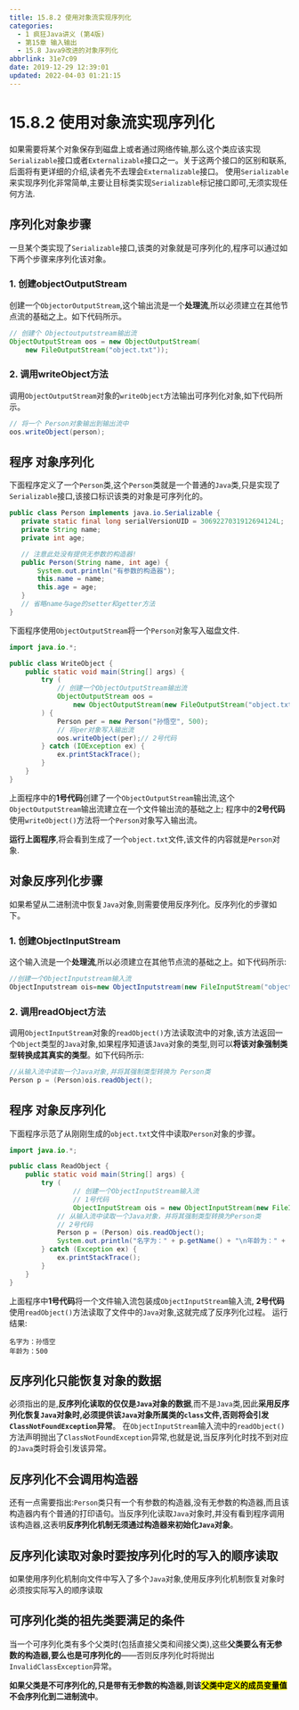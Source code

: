```yaml
---
title: 15.8.2 使用对象流实现序列化
categories: 
  - 1 疯狂Java讲义 (第4版)
  - 第15章 输入输出
  - 15.8 Java9改进的对象序列化
abbrlink: 31e7c09
date: 2019-12-29 12:39:01
updated: 2022-04-03 01:21:15
---
```

# 15.8.2 使用对象流实现序列化
如果需要将某个对象保存到磁盘上或者通过网络传输,那么这个类应该实现`Serializable`接口或者`Externalizable`接口之一。关于这两个接口的区别和联系,后面将有更详细的介绍,读者先不去理会`Externalizable`接口。
使用`Serializable`来实现序列化非常简单,主要让目标类实现`Serializable`标记接口即可,无须实现任何方法.

## 序列化对象步骤
一旦某个类实现了`Serializable`接口,该类的对象就是可序列化的,程序可以通过如下两个步骤来序列化该对象。

### 1. 创建objectOutputStream
创建一个`ObjectorOutputStream`,这个输出流是一个**处理流**,所以必须建立在其他节点流的基础之上。如下代码所示。
```java
// 创建个 Objectoutputstream输出流
ObjectOutputStream oos = new ObjectOutputStream(
    new FileOutputStream("object.txt"));
```
### 2. 调用writeObject方法
调用`ObjectOutputStream`对象的`writeObject`方法输出可序列化对象,如下代码所示。
```java
// 将一个 Person对象输出到输出流中
oos.writeObject(person);
```

## 程序 对象序列化
下面程序定义了一个`Person`类,这个`Person`类就是一个普通的`Java`类,只是实现了`Serializable`接口,该接口标识该类的对象是可序列化的。
 ```java
public class Person implements java.io.Serializable {
    private static final long serialVersionUID = 3069227031912694124L;
    private String name;
    private int age;

    // 注意此处没有提供无参数的构造器!
    public Person(String name, int age) {
        System.out.println("有参数的构造器");
        this.name = name;
        this.age = age;
    }
    // 省略name与age的setter和getter方法
}
```
下面程序使用`ObjectOutputStream`将一个`Person`对象写入磁盘文件.
```java
import java.io.*;

public class WriteObject {
    public static void main(String[] args) {
        try (
            // 创建一个ObjectOutputStream输出流
            ObjectOutputStream oos = 
                new ObjectOutputStream(new FileOutputStream("object.txt"))// 1号代码
        ) {
            Person per = new Person("孙悟空", 500);
            // 将per对象写入输出流
            oos.writeObject(per);// 2号代码
        } catch (IOException ex) {
            ex.printStackTrace();
        }
    }
}
```
上面程序中的**1号代码**创建了一个`ObjectOutputStream`输出流,这个`ObjectOutputStream`输出流建立在一个文件输出流的基础之上;
程序中的**2号代码**使用`writeObject()`方法将一个`Person`对象写入输出流。

**运行上面程序**,将会看到生成了一个`object.txt`文件,该文件的内容就是`Person`对象.

## 对象反序列化步骤
如果希望从二进制流中恢复`Java`对象,则需要使用反序列化。反序列化的步骤如下。
### 1. 创建ObjectInputStream
这个输入流是一个**处理流**,所以必须建立在其他节点流的基础之上。如下代码所示:
```java
//创建一个ObjectInputstream输入流
ObjectInputstream ois=new ObjectInputstream(new FileInputStream("object.txt"));
```
### 2. 调用readObject方法
调用`ObjectInputStream`对象的`readObject()`方法读取流中的对象,该方法返回一个`Object`类型的`Java`对象,如果程序知道该`Java`对象的类型,则可以**将该对象强制类型转换成其真实的类型**。如下代码所示:
```java
//从输入流中读取一个Java对象,并将其强制类型转换为 Person类
Person p = (Person)ois.readObject();
```

## 程序 对象反序列化
下面程序示范了从刚刚生成的`object.txt`文件中读取`Person`对象的步骤。
```java
import java.io.*;

public class ReadObject {
    public static void main(String[] args) {
        try (
                // 创建一个ObjectInputStream输入流
                // 1号代码
                ObjectInputStream ois = new ObjectInputStream(new FileInputStream("object.txt"))) {
            // 从输入流中读取一个Java对象，并将其强制类型转换为Person类
            // 2号代码
            Person p = (Person) ois.readObject();
            System.out.println("名字为：" + p.getName() + "\n年龄为：" + p.getAge());
        } catch (Exception ex) {
            ex.printStackTrace();
        }
    }
}
```
上面程序中**1号代码**将一个文件输入流包装成`ObjectInputStream`输入流,
**2号代码**使用`readObject()`方法读取了文件中的`Java`对象,这就完成了反序列化过程。
运行结果:
```
名字为：孙悟空
年龄为：500
```
## 反序列化只能恢复对象的数据
必须指出的是,**反序列化读取的仅仅是`Java`对象的数据**,而不是`Java`类,因此**采用反序列化恢复`Java`对象时,必须提供该`Java`对象所属类的`class`文件,否则将会引发`ClassNotFoundException`异常**。
在`ObjectInputStream`输入流中的`readObject()`方法声明抛出了`ClassNotFoundException`异常,也就是说,当反序列化时找不到对应的`Java`类时将会引发该异常。
## 反序列化不会调用构造器
还有一点需要指出:`Person`类只有一个有参数的构造器,没有无参数的构造器,而且该构造器内有个普通的打印语句。当反序列化读取`Java`对象时,并没有看到程序调用该构造器,这表明**反序列化机制无须通过构造器来初始化`Java`对象**。
## 反序列化读取对象时要按序列化时的写入的顺序读取
如果使用序列化机制向文件中写入了多个`Java`对象,使用反序列化机制恢复对象时必须按实际写入的顺序读取

## 可序列化类的祖先类要满足的条件
当一个可序列化类有多个父类时(包括直接父类和间接父类),这些**父类要么有无参数的构造器,要么也是可序列化的**——否则反序列化时将抛出`InvalidClassException`异常。

**如果父类是不可序列化的,只是带有无参数的构造器,则该<mark>父类中定义的成员变量值</mark>不会序列化到二进制流中**。
